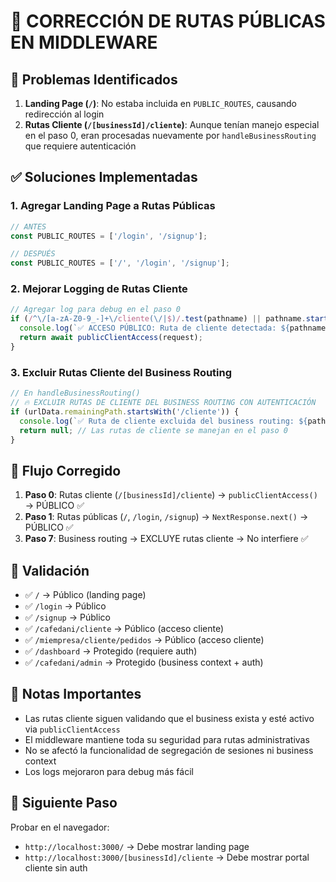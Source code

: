 # 🔧 CORRECCIÓN DE RUTAS PÚBLICAS EN MIDDLEWARE

## 🐛 Problemas Identificados

1. **Landing Page (`/`)**: No estaba incluida en `PUBLIC_ROUTES`, causando redirección al login
2. **Rutas Cliente (`/[businessId]/cliente`)**: Aunque tenían manejo especial en el paso 0, eran procesadas nuevamente por `handleBusinessRouting` que requiere autenticación

## ✅ Soluciones Implementadas

### 1. **Agregar Landing Page a Rutas Públicas**
```typescript
// ANTES
const PUBLIC_ROUTES = ['/login', '/signup'];

// DESPUÉS  
const PUBLIC_ROUTES = ['/', '/login', '/signup'];
```

### 2. **Mejorar Logging de Rutas Cliente**
```typescript
// Agregar log para debug en el paso 0
if (/^\/[a-zA-Z0-9_-]+\/cliente(\/|$)/.test(pathname) || pathname.startsWith('/api/cliente')) {
  console.log(`✅ ACCESO PÚBLICO: Ruta de cliente detectada: ${pathname}`);
  return await publicClientAccess(request);
}
```

### 3. **Excluir Rutas Cliente del Business Routing**
```typescript
// En handleBusinessRouting()
// 🔥 EXCLUIR RUTAS DE CLIENTE DEL BUSINESS ROUTING CON AUTENTICACIÓN
if (urlData.remainingPath.startsWith('/cliente')) {
  console.log(`✅ Ruta de cliente excluida del business routing: ${pathname}`);
  return null; // Las rutas de cliente se manejan en el paso 0
}
```

## 🔄 Flujo Corregido

1. **Paso 0**: Rutas cliente (`/[businessId]/cliente`) → `publicClientAccess()` → PÚBLICO ✅
2. **Paso 1**: Rutas públicas (`/`, `/login`, `/signup`) → `NextResponse.next()` → PÚBLICO ✅  
3. **Paso 7**: Business routing → EXCLUYE rutas cliente → No interfiere ✅

## 🧪 Validación

- ✅ `/` → Público (landing page)
- ✅ `/login` → Público
- ✅ `/signup` → Público  
- ✅ `/cafedani/cliente` → Público (acceso cliente)
- ✅ `/miempresa/cliente/pedidos` → Público (acceso cliente)
- ✅ `/dashboard` → Protegido (requiere auth)
- ✅ `/cafedani/admin` → Protegido (business context + auth)

## 📝 Notas Importantes

- Las rutas cliente siguen validando que el business exista y esté activo via `publicClientAccess`
- El middleware mantiene toda su seguridad para rutas administrativas
- No se afectó la funcionalidad de segregación de sesiones ni business context
- Los logs mejoraron para debug más fácil

## 🚀 Siguiente Paso

Probar en el navegador:
- `http://localhost:3000/` → Debe mostrar landing page
- `http://localhost:3000/[businessId]/cliente` → Debe mostrar portal cliente sin auth
